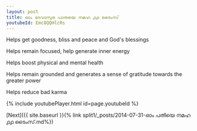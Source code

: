 ```yaml
---
layout: post
title: ഓം ദേവാസുര പാതയെ നമഹ ൧൧ ടൈംസ്
youtubeId: Emc8QQHlcRs
---
```

 
 
Helps get goodness, bliss and peace and God's blessings
 
Helps remain focused, help generate inner energy 
 
Helps boost physical and mental health 
 
Helps remain grounded and generates a sense of gratitude towards the greater power 
 
Helps reduce bad karma
 
 
 
 


{% include youtubePlayer.html id=page.youtubeId %}
 
[Next]({{ site.baseurl }}{% link  split1/_posts/2014-07-31-ഓം പതിയെ നമഹ ൧൧ ടൈംസ്.md%})
 
